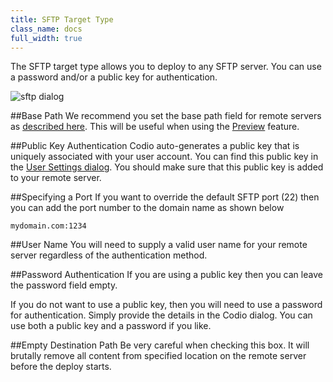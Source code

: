 ```yaml
---
title: SFTP Target Type
class_name: docs
full_width: true
---
```


The SFTP target type allows you to deploy to any SFTP server. You can use a password and/or a public key for authentication.

![sftp dialog](/img/docs/deploy-sftp.png)

##Base Path
We recommend you set the base path field for remote servers as [described here](/docs/ide/tools/deployment/basepath). This will be useful when using the [Preview](/docs/ide/features/inline-preview) feature.

##Public Key Authentication
Codio auto-generates a public key that is uniquely associated with your user account. You can find this public key in the [User Settings dialog](/docs/dashboard/settings/public-key). You should make sure that this public key is added to your remote server.

##Specifying a Port
If you want to override the default SFTP port (22) then you can add the port number to the domain name as shown below
```
mydomain.com:1234
```

##User Name
You will need to supply a valid user name for your remote server regardless of the authentication method.

##Password Authentication
If you are using a public key then you can leave the password field empty.

If you do not want to use a public key, then you will need to use a password for authentication. Simply provide the details in the Codio dialog. You can use both a public key and a password if you like.

##Empty Destination Path
Be very careful when checking this box. It will brutally remove all content from specified location on the remote server before the deploy starts.
